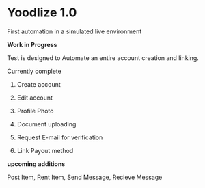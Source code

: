 # Yoodlize 1.0
First automation in a simulated live environment

**Work in Progress**

Test is designed to Automate an entire account creation and linking.

Currently complete
1. Create account
2. Edit account
3. Profile Photo
4. Document uploading
5. Request E-mail for verification 

6. Link Payout method


**upcoming additions**

Post Item,
Rent Item,
Send Message,
Recieve Message
